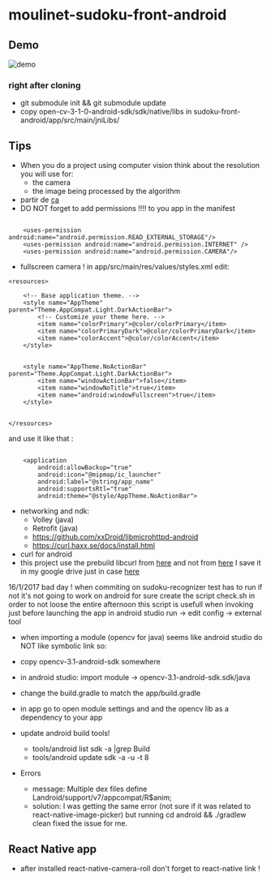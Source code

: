 # moulinet-sudoku-front-android

## Demo
![demo](https://bitbucket.org/repo/zpnRyB/images/2114987004-g4_fast.gif)

### right after cloning
 - git submodule init && git submodule update
 - copy open-cv-3-1-0-android-sdk/sdk/native/libs in sudoku-front-android/app/src/main/jniLibs/
 
## Tips
- When you do a project using computer vision think about the resolution you will use for:
  - the camera
  - the image being processed by the algorithm   
- partir de [ça](https://github.com/opencv/opencv/tree/master/samples/android/tutorial-3-cameracontrol)
- DO NOT forget to add permissions !!!! to you app in the manifest
```
    
    <uses-permission android:name="android.permission.READ_EXTERNAL_STORAGE"/>
    <uses-permission android:name="android.permission.INTERNET" />
    <uses-permission android:name="android.permission.CAMERA"/>

```

- fullscreen camera !
in app/src/main/res/values/styles.xml edit: 

```
<resources>

    <!-- Base application theme. -->
    <style name="AppTheme" parent="Theme.AppCompat.Light.DarkActionBar">
        <!-- Customize your theme here. -->
        <item name="colorPrimary">@color/colorPrimary</item>
        <item name="colorPrimaryDark">@color/colorPrimaryDark</item>
        <item name="colorAccent">@color/colorAccent</item>
    </style>


    <style name="AppTheme.NoActionBar" parent="Theme.AppCompat.Light.DarkActionBar">
        <item name="windowActionBar">false</item>
        <item name="windowNoTitle">true</item>
        <item name="android:windowFullscreen">true</item>
    </style>


</resources>

```
and use it like that : 
```

    <application
        android:allowBackup="true"
        android:icon="@mipmap/ic_launcher"
        android:label="@string/app_name"
        android:supportsRtl="true"
        android:theme="@style/AppTheme.NoActionBar">
```


- networking and ndk:
  - Volley (java)
  - Retrofit (java)
  - https://github.com/xxDroid/libmicrohttpd-android
  - https://curl.haxx.se/docs/install.html
- curl for android
 - this project use the prebuild libcurl from [here](https://rubentorresbonet.wordpress.com/2016/05/19/curl-for-android-with-openssl-1-0-1s/) and not from [here](https://github.com/gcesarmza/curl-android-ios) I save it in my google drive just in case [here](https://drive.google.com/drive/u/0/folders/0B4M1HXbdsyQnalRiRmcyUUFtUDg)

16/1/2017 bad day ! when commiting on sudoku-recognizer test has to run if not it's not going to work on android for sure
create the script check.sh in order to not loose the entire afternoon
this script is usefull when invoking just before launching the app in android studio run -> edit config -> external tool

- when importing a module (opencv for java) seems like android studio do NOT like symbolic link so:
 - copy opencv-3.1-android-sdk somewhere
 - in android studio: import module -> opencv-3.1-android-sdk.sdk/java
 - change the build.gradle to match the app/build.gradle
 - in app go to open module settings and and the opencv lib as a dependency to your app

- update android build tools!
  - tools/android list sdk -a |grep Build
  - tools/android update sdk -a -u -t 8 
- Errors
  - message: Multiple dex files define Landroid/support/v7/appcompat/R$anim;
  - solution: I was getting the same error (not sure if it was related to react-native-image-picker) but running cd android && ./gradlew clean fixed the issue for me.

## React Native app
- after installed react-native-camera-roll don't forget to react-native link !
